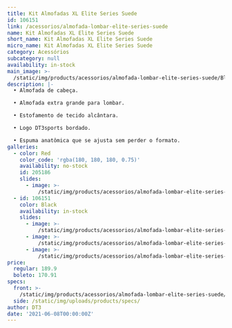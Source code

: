 ```yaml
---
title: Kit Almofadas XL Elite Series Suede
id: 106151
link: /acessorios/almofada-lombar-elite-series-suede
name: Kit Almofadas XL Elite Series Suede
short_name: Kit Almofadas XL Elite Series Suede
micro_name: Kit Almofadas XL Elite Series Suede
category: Acessórios
subcategory: null
availability: in-stock
main_image: >-
  /static/img/products/acessorios/almofada-lombar-elite-series-suede/Black/almofada-lombar-elite-series-suede-02.jpg
description: |-
  • Almofada de cabeça.

  • Almofada extra grande para lombar.

  • Estofamento de tecido alcântara.

  • Logo DT3sports bordado.

  • Espuma anatômica que se ajusta sem perder o formato.
galleries:
  - color: Red
    color_code: 'rgba(180, 180, 180, 0.75)'
    availability: no-stock
    id: 205186
    slides:
      - image: >-
          /static/img/products/acessorios/almofada-lombar-elite-series-suede/Red/eu-qu.jpg
  - id: 106151
    color: Black
    availability: in-stock
    slides:
      - image: >-
          /static/img/products/acessorios/almofada-lombar-elite-series-suede/Black/almofada-lombar-elite-series-suede-02.jpg
      - image: >-
          /static/img/products/acessorios/almofada-lombar-elite-series-suede/Black/almofada-lombar-elite-series-suede-00.jpg
      - image: >-
          /static/img/products/acessorios/almofada-lombar-elite-series-suede/Black/almofada-lombar-elite-series-suede-01.jpg
price:
  regular: 189.9
  boleto: 170.91
specs:
  front: >-
    /static/img/products/acessorios/almofada-lombar-elite-series-suede/almofada-lombar-elite-series-suede-specs-frontal.svg
  side: /static/img/uploads/products/specs/
author: DT3
date: '2021-06-08T00:00:00Z'
---
```

